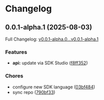 # Changelog

## 0.0.1-alpha.1 (2025-08-03)

Full Changelog: [v0.0.1-alpha.0...v0.0.1-alpha.1](https://github.com/valkyrie-sh/tsvalkyrie/compare/v0.0.1-alpha.0...v0.0.1-alpha.1)

### Features

* **api:** update via SDK Studio ([f8ff352](https://github.com/valkyrie-sh/tsvalkyrie/commit/f8ff35232baa48676dbe023121d44c082442b54d))


### Chores

* configure new SDK language ([03bf484](https://github.com/valkyrie-sh/tsvalkyrie/commit/03bf48495c63843e6770d48171387c93b18ed293))
* sync repo ([790bf33](https://github.com/valkyrie-sh/tsvalkyrie/commit/790bf3385b8b52c77a4e7557721062f9c53997a0))
